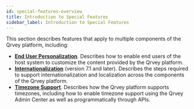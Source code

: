 ```yaml
---
id: special-features-overview
title: Introduction to Special Features
sidebar_label: Introduction to Special Features
---
```

<div style={{textAlign: "justify"}}>

This section describes features that apply to multiple components of the Qrvey platform, including:
* **[End User Personalization](../ui-docs/end-user-personalization/overview.md)**. Describes how to enable end users of the host system to customize the content provided by the Qrvey platform. 
* **[Internationalization](../special-features/internationalization/overview.md)** (version 7.1 and later). Describes the steps required to support internationalization and localization across the components of the Qrvey platform. 
* **[Timezone Support](../special-features/timezone-support)**. Describes how the Qrvey platform supports timezones, including how to enable timezone support using the Qrvey Admin Center as well as programmatically through APIs. 




</div>